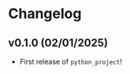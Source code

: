 # Changelog

<!--next-version-placeholder-->

## v0.1.0 (02/01/2025)

- First release of `python_project`!
